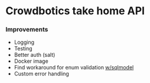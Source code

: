 # Crowdbotics take home API

### Improvements

* Logging
* Testing
* Better auth (salt)
* Docker image
* Find workaround for enum validation [w/sqlmodel](https://github.com/tiangolo/sqlmodel/pull/24)
* Custom error handling